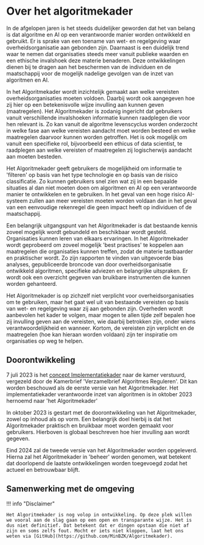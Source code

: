 # Over het algoritmekader
In de afgelopen jaren is het steeds duidelijker geworden dat het van belang is dat algoritme en AI op een verantwoorde manier worden ontwikkeld en gebruikt. Er is sprake van een toename van wet- en regelgeving waar overheidsorganisatie aan gebonden zijn. Daarnaast is een duidelijk trend waar te nemen dat organisaties steeds meer vanuit publieke waarden en een ethische invalshoek deze materie benaderen. Deze ontwikkelingen dienen bij te dragen  aan het beschermen van de individuen en de maatschappij voor de mogelijk nadelige gevolgen van de inzet van algoritmen en AI. 

In het Algoritmekader wordt inzichtelijk gemaakt aan welke vereisten overheidsorganisaties moeten voldoen. Daarbij wordt ook aangegeven hoe zij hier op een betekenisvolle wijze invulling aan kunnen geven (maatregelen). Het Algoritmekader is zodanig ingericht dat gebruikers vanuit verschillende invalshoeken informatie kunnen raadplegen die voor hen relevant is. Zo kan vanuit de algoritme levenscyclus worden onderzocht in welke fase aan welke vereisten aandacht moet worden besteed en welke maatregelen daarvoor kunnen worden getroffen. Het is ook mogelijk om vanuit een specifieke rol, bijvoorbeeld een ethicus of data scientist, te raadplegen aan welke vereisten of maatregelen zij logischerwijs aandacht aan moeten besteden. 

Het Algoritmekader geeft gebruikers de mogelijkheid om informatie te 'filteren' op basis van het type technologie en op basis van de risico classificatie. Zo kunnen gebruikers snel zien wat zij in een bepaalde situaties al dan niet moeten doen om algoritmen en AI op een verantwoorde manier te ontwikkelen en te gebruiken. In het geval van een hoge risico AI-systeem zullen aan meer vereisten moeten worden voldaan dan in het geval van een eenvoudige rekenregel die geen impact heeft op individuen of de maatschappij.  

Een belangrijk uitgangspunt van het Algoritmekader is dat bestaande kennis zoveel mogelijk wordt gebundeld en beschikbaar wordt gesteld. Organisaties kunnen leren van elkaars ervaringen. In het Algoritmekader wordt geprobeerd om zoveel mogelijk 'best practises' te koppelen aan maatregelen die organisaties kunnen treffen, zodat de materie tastbaarder en praktischer wordt. Zo zijn rapporten te vinden van uitgevoerde bias analyses, gepubliceerde broncode van door overheidsorganisatie ontwikkeld algoritmen, specifieke adviezen en belangrijke uitspraken. Er wordt ook een overzicht gegeven van bruikbare instrumenten die kunnen worden gehanteerd.  

Het Algoritmekader is op zichzelf niet verplicht voor overheidsorganisaties om te gebruiken, maar het gaat wel uit van bestaande vereisten op basis van wet- en regelgeving waar zij aan gebonden zijn. Overheden wordt aanbevolen het kader te volgen, maar mogen te allen tijde zelf bepalen hoe zij invulling geven aan de vereisten, wie daarbij betrokken zijn, onder wiens verantwoordelijkheid en wanneer. Kortom, de vereisten zijn verplicht en de maatregelen (hoe kan hieraan worden voldaan) zijn ter inspiratie om organisaties op weg te helpen. 

## Doorontwikkeling
7 juli 2023 is het [concept Implementatiekader](https://www.rijksoverheid.nl/documenten/rapporten/2023/06/30/implementatiekader-verantwoorde-inzet-van-algoritmen) naar de kamer verstuurd, vergezeld door de Kamerbrief 'Verzamelbrief Algoritmes Reguleren'. Dit kan worden beschouwd als de eerste versie van het Algoritmekader. Het implementatiekader verantwoorde inzet van algoritmen is in oktober 2023 hernoemd naar 'het Algoritmekader'

In oktober 2023 is gestart met de doorontwikkeling van het Algoritmekader, zowel op inhoud als op vorm. Een belangrijk doel hierbij is dat het Algoritmekader praktisch en bruikbaar moet worden gemaakt voor gebruikers. Hierboven is globaal beschreven hoe hier invulling aan wordt gegeven. 

Eind 2024 zal de tweede versie van het Algoritmekader worden opgeleverd. Hierna zal het Algoritmekader in 'beheer' worden genomen, wat betekent dat doorlopend de laatste ontwikkelingen worden toegevoegd zodat het actueel en betrouwbaar blijft. 

## Samenwerking met de omgeving










!!! info "Disclaimer"

    Het Algoritmekader is nog volop in ontwikkeling. Op deze plek willen we vooral aan de slag gaan op een open en transparante wijze. Het is dus niet definitief. Dat betekent dat er dingen opstaan die niet af zijn en soms zelfs fout. Mocht er iets niet kloppen, laat het ons weten via [GitHub](https://github.com/MinBZK/Algoritmekader).

